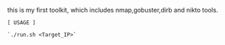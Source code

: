 

this is my first toolkit, which includes nmap,gobuster,dirb and nikto tools.

```
[ USAGE ]

`./run.sh <Target_IP>`
```
